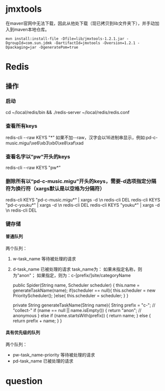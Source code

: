 # jmxtools
在maven官网中无法下载，因此从他处下载（现已拷贝到lib文件夹下），并手动加入到maven本地仓库。
```shell
mvn install:install-file -Dfile=lib/jmxtools-1.2.1.jar -DgroupId=com.sun.jdmk -DartifactId=jmxtools -Dversion=1.2.1 -Dpackaging=jar -DgeneratePom=true
```
# Redis
## 操作
### 启动
cd ~/local/redis/bin && ./redis-server  ~/local/redis/redis.conf
### 查看所有keys
redis-cli --raw KEYS "*"
如果不加--raw，汉字会以16进制串显示，例如:pd-c-music.migu/\xe6\xb3\xb0\xe8\xaf\xad
### 查看名字以”pw”开头的keys
redis-cli --raw KEYS "pw*"
### 删除所有以“pd-c-music.migu”开头的keys，需要-d选项指定分隔符为换行符（xargs默认是以空格为分隔符）
redis-cli KEYS "pd-c-music.migu*" | xargs -d \\n redis-cli DEL
redis-cli KEYS "pd-c-youku*" | xargs -d \\n redis-cli DEL
redis-cli KEYS "youku*" | xargs -d \\n redis-cli DEL
### 键存储
#### 普通队列
两个队列：
1)	w-task_name 等待被处理的请求
2)	d-task_name 已被处理的请求
task_name为：
如果未指定名称，则为"anon"；
如果指定，则为：c-[prefix/]site/categoryName

    public Spider(String name, Scheduler scheduler) {
        this.name = generateTaskName(name);
        if(scheduler == null){
            this.scheduler = new PriorityScheduler();
        }else{
            this.scheduler = scheduler;
        }
    }
    
    private String generateTaskName(String name){
        String prefix = "c-"; // "collect-"
        if (name == null || name.isEmpty()) {
            return  "anon"; // anonymous
        } else if (name.startsWith(prefix)) {
            return name;
        } else {
            return prefix + name;
        }
    }
#### 具有优先级的队列
两个队列：
*	pw-task_name-priority 等待被处理的请求
*	pd-task_name 已被处理的请求

# question


